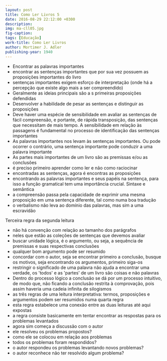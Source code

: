 ```yaml
---
layout: post
title: Como Ler Livros 5
date: 2016-08-29 22:12:00 +0300
description: 
img: ma-cll05.jpg
fig-caption: 
tags: [Educação]
work-title: Como Ler Livros
author: Mortimer J. Adler
publishing-year: 1940
---
```


* Encontrar as palavras importantes
* encontrar as sentenças importantes que por sua vez possuem as proposições importantes do livro
* sentenças importantes exigem esforço de interpretação (onde há a percepção que existe algo mais a ser compreendido)
* Geralmente as ideias principais são a s primeiras proposições defendidas
* Desenvolver a habilidade de pesar as sentenças e distinguir as proposições
* Deve haver uma espécie de sensibilidade em avaliar as sentenças de fácil compreensão, e portante, de rápida transposição, das sentenças que necessitam de mais tempo. A sensibilidade em relação às passagens é fundamental no processo de identificação das sentenças importantes
* As palavras importantes nos levam às sentenças importantes. Ou pode ocorrer o contrário, uma sentença importante pode conduzir a uma palavra importante
* As partes mais importantes de um livro são as premissas e/ou as conclusões
* é preciso primeiro aprender como ler e não como raciocinar 
* encontradas as sentenças, agora é encontras as proposições
* encontrando as palavras importantes e seus papéis na sentença, para isso a função gramatical tem uma importância crucial. Sintaxe e semântica
* a compreensão passa pela capacidade de exprimir uma mesma proposição em uma sentença diferente, tal como numa boa tradução
* o verbalismo não leva ao domínio das palavras, mas sim a uma escravidão

Terceira regra da segunda leitura

* não há convenção com relação ao tamanho dos parágrafos
* neles que estão as coleções de sentenças que devemos avaliar 
* buscar unidade lógica, é o argumento, ou seja, a sequência de premissas e suas respectivas conclusões
* qualquer bom argumento pode ser resumido 
* concordar com o autor, seja se encontrar primeiro a conclusão, busque os motivos, seja encontrando os argumentos, primeiro siga-os
* restringir o significado de uma palavra não ajuda a encontrar uma verdade, os 'todos' e as 'partes' de um livro são coisas e não palavras
* Dentro do processo lógico a conclusão se dá por um processo intuitivo, de modo que, não ficando a conclusão restrita à comprovação, pois assim haveria uma cadeia infinita de silogismos
* as três regras de uma leitura interpretativa: termos, proposições e argumentos podem ser resumidos numa quarta regra
* esta regra estabelece uma conexão entre as duas leituras até aqui expostas 
* a regra consiste basicamente em tentar encontrar as respostas para os problemas levantados
* agora sim começa a discussão com o autor 
* ele resolveu os problemas propostos?
* como ele se colocou  em relação aos problemas
* todos os problemas foram respondidos?
* o autor respondeu os problemas levantando novos problemas?
* o autor reconhece não ter resolvido algum problema?


